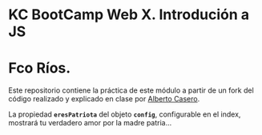 # KC BootCamp Web X. Introdución a JS
# Fco Ríos.

Este repositorio contiene la práctica de este módulo a partir de un fork del código realizado y explicado en clase por [Alberto Casero](https://github.com/kasappeal).

La propiedad **`eresPatriota`** del objeto **`config`**, configurable en el index, mostrará tu verdadero amor por la madre patria...
